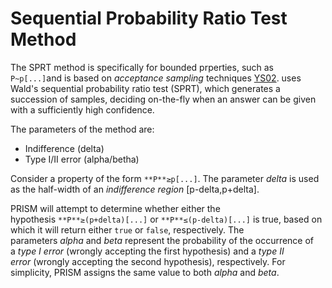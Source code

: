 # Sequential Probability Ratio Test Method

The SPRT method is specifically for bounded prperties, such as `P~p[...]`and is based on *acceptance sampling* techniques [YS02](https://www.prismmodelchecker.org/manual/Main/References#YS02). uses Wald's sequential probability ratio test (SPRT), which generates a succession of samples, deciding on-the-fly when an answer can be given with a sufficiently high confidence.


The parameters of the method are:
- Indifference (delta)
- Type I/II error (alpha/betha)

Consider a property of the form `**P**≥p[...]`. The parameter _delta_ is used as the half-width of an _indifference region_ [p-delta,p+delta].

PRISM will attempt to determine whether either the hypothesis `**P**≥(p+delta)[...]` or `**P**≤(p-delta)[...]` is true, based on which it will return either `true` or `false`, respectively. The parameters _alpha_ and _beta_ represent the probability of the occurrence of a _type I error_ (wrongly accepting the first hypothesis) and a _type II error_ (wrongly accepting the second hypothesis), respectively. For simplicity, PRISM assigns the same value to both _alpha_ and _beta_.

